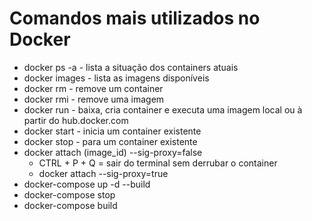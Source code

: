 # Comandos mais utilizados no Docker

- docker ps -a - lista a situação dos containers atuais
- docker images - lista as imagens disponíveis
- docker rm - remove um container
- docker rmi - remove uma imagem
- docker run - baixa, cria container e executa uma imagem local ou à partir do hub.docker.com
- docker start - inicia um container existente
- docker stop - para um container existente
- docker attach (image_id) --sig-proxy=false
  * CTRL + P + Q = sair do terminal sem derrubar o container
  * docker attach --sig-proxy=true
- docker-compose up -d --build
- docker-compose stop
- docker-compose build
